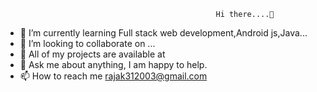                                                    Hi there....👋


- 🌱 I’m currently learning Full stack web development,Android js,Java...
- 💞️ I’m looking to collaborate on ...
- 🎦 All of my projects are available at
- 🤞 Ask me about anything, I am happy to help.
- 📫 How to reach me rajak312003@gmail.com
<!---


GoutamKumar03/GoutamKumar03 is a ✨ special ✨ repository because its `README.md` (this file) appears on your GitHub profile.
You can click the Preview link to take a look at your changes.
--->
